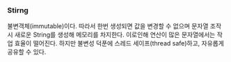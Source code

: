 ### Stirng
 불변객체(immutable)이다. 따라서 한번 생성되면 값을 변경할 수 없으며 문자열 조작 시 새로운 String를 생성해 메모리를 차지한다. 이로인해 연산이 많은 문자열에서는 작업 효율이 떨어진다. 하지만 불변성 덕푼에 스레드 세이프(thread safe)하고, 자유롭게 공유할 수 있다.
 
